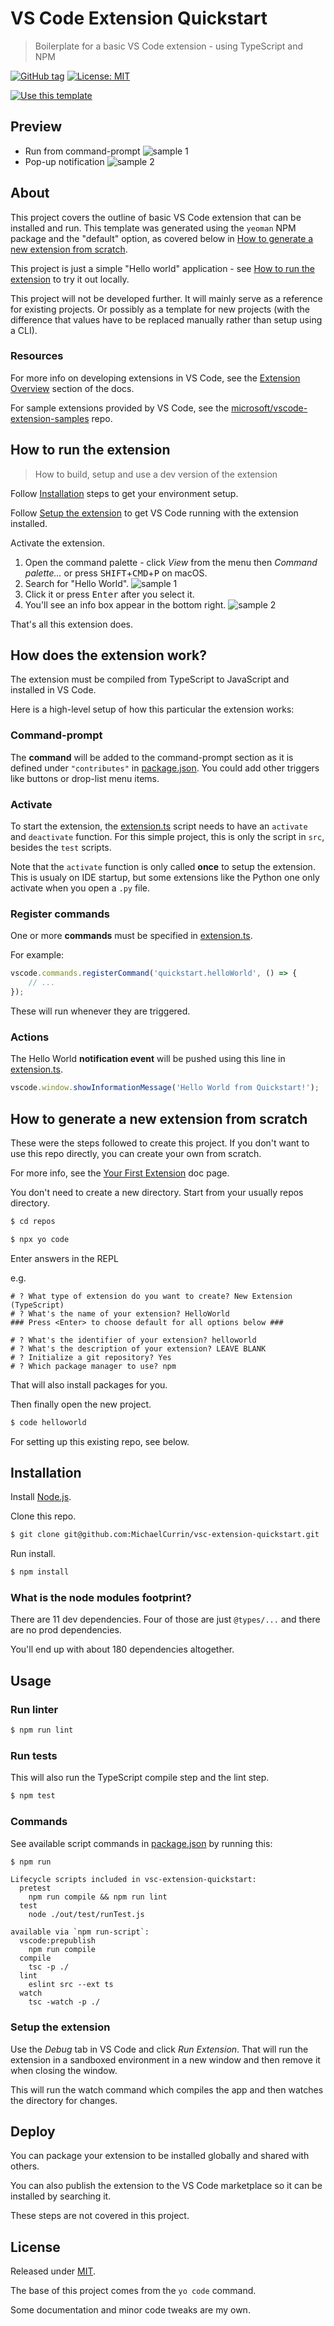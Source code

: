 # VS Code Extension Quickstart
> Boilerplate for a basic VS Code extension - using TypeScript and NPM

[![GitHub tag](https://img.shields.io/github/tag/MichaelCurrin/vsc-extension-quickstart)](https://github.com/MichaelCurrin/vsc-extension-quickstart/tags/?include_prereleases&sort=semver)
[![License: MIT](https://img.shields.io/badge/License-MIT-blue)](#license)

[![Use this template](https://img.shields.io/badge/Use_this_template-2ea44f?style=for-the-badge)](https://github.com/MichaelCurrin/vsc-extension-quickstart/generate)


## Preview

- Run from command-prompt
    ![sample 1](/sample-1.png)
- Pop-up notification
    ![sample 2](/sample-2.png)


## About

This project covers the outline of basic VS Code extension that can be installed and run. This template was generated using the `yeoman` NPM package and the "default" option, as covered below in [How to generate a new extension from scratch](#how-to-generate-a-new-extension-from-scratch).

This project is just a simple "Hello world" application - see [How to run the extension](#how-to-run-the-extension) to try it out locally.

This project will not be developed further. It will mainly serve as a reference for existing projects. Or possibly as a template for new projects (with the difference that values have to be replaced manually rather than setup using a CLI).

### Resources

For more info on developing extensions in VS Code, see the [Extension Overview](https://code.visualstudio.com/api) section of the docs.

For sample extensions provided by VS Code, see the [microsoft/vscode-extension-samples](https://github.com/microsoft/vscode-extension-samples) repo.


## How to run the extension
> How to build, setup and use a dev version of the extension

Follow [Installation](#installation) steps to get your environment setup.

Follow [Setup the extension](#setup-the-extension) to get VS Code running with the extension installed.

Activate the extension.

1. Open the command palette - click _View_ from the menu then _Command palette..._ or press <kbd>SHIFT</kbd>+<kbd>CMD</kbd>+<kbd>P</kbd> on macOS.
1. Search for "Hello World".
    ![sample 1](/sample-1.png)
1. Click it or press <kbd>Enter</kbd> after you select it.
1. You'll see an info box appear in the bottom right.
    ![sample 2](/sample-2.png)

That's all this extension does.


## How does the extension work?

The extension must be compiled from TypeScript to JavaScript and installed in VS Code. 

Here is a high-level setup of how this particular the extension works:

### Command-prompt

The **command** will be added to the command-prompt section as it is defined under `"contributes"` in [package.json][]. You could add other triggers like buttons or drop-list menu items.

### Activate

To start the extension, the [extension.ts][] script needs to have an `activate` and `deactivate` function. For this simple project, this is only the script in `src`, besides the `test` scripts.

Note that the `activate` function is only called **once** to setup the extension. This is usualy on IDE startup, but some extensions like the Python one only activate when you open a `.py` file.

### Register commands

One or more **commands** must be specified in [extension.ts][].

For example:

```javascript
vscode.commands.registerCommand('quickstart.helloWorld', () => {
    // ...
});
```

These will run whenever they are triggered.

### Actions

The Hello World **notification event** will be pushed using this line in [extension.ts][].

```javascript
vscode.window.showInformationMessage('Hello World from Quickstart!');
```


## How to generate a new extension from scratch

These were the steps followed to create this project. If you don't want to use this repo directly, you can create your own from scratch.

For more info, see the [Your First Extension](https://code.visualstudio.com/api/get-started/your-first-extension) doc page.

You don't need to create a new directory. Start from your usually repos directory.

```sh
$ cd repos
```

```sh
$ npx yo code
```

Enter answers in the REPL

e.g.

```
# ? What type of extension do you want to create? New Extension (TypeScript)
# ? What's the name of your extension? HelloWorld
### Press <Enter> to choose default for all options below ###

# ? What's the identifier of your extension? helloworld
# ? What's the description of your extension? LEAVE BLANK
# ? Initialize a git repository? Yes
# ? Which package manager to use? npm
```

That will also install packages for you.

Then finally open the new project.

```sh
$ code helloworld
```

For setting up this existing repo, see below.


## Installation

Install [Node.js](https://gist.github.com/MichaelCurrin/aa1fc56419a355972b96bce23f3bccba).

Clone this repo.

```sh
$ git clone git@github.com:MichaelCurrin/vsc-extension-quickstart.git
```

Run install.

```sh
$ npm install
```

### What is the node modules footprint?

There are 11 dev dependencies. Four of those are just `@types/...` and there are no prod dependencies.

You'll end up with about 180 dependencies altogether.


## Usage


### Run linter

```sh
$ npm run lint
```

### Run tests

This will also run the TypeScript compile step and the lint step.

```sh
$ npm test
```

### Commands

See available script commands in [package.json][] by running this:

```sh
$ npm run
```
```
Lifecycle scripts included in vsc-extension-quickstart:
  pretest
    npm run compile && npm run lint
  test
    node ./out/test/runTest.js

available via `npm run-script`:
  vscode:prepublish
    npm run compile
  compile
    tsc -p ./
  lint
    eslint src --ext ts
  watch
    tsc -watch -p ./
```

### Setup the extension

Use the _Debug_ tab in VS Code and click _Run Extension_. That will run the extension in a sandboxed environment in a new window and then remove it when closing the window.

This will run the watch command which compiles the app and then watches the directory for changes.


## Deploy

You can package your extension to be installed globally and shared with others.

You can also publish the extension to the VS Code marketplace so it can be installed by searching it.

These steps are not covered in this project.


## License

Released under [MIT](/LICENSE). 

The base of this project comes from the `yo code` command.

Some documentation and minor code tweaks are my own.


[extension.ts]: /src/extension.ts
[package.json]: /package.json
